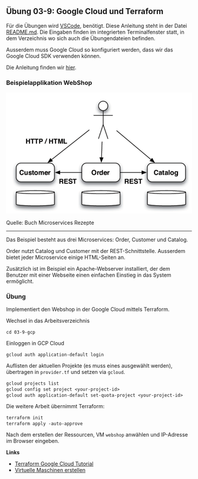 ## Übung 03-9: Google Cloud und Terraform 

Für die Übungen wird [VSCode](https://code.visualstudio.com/), benötigt. Diese Anleitung steht in der Datei [README.md](README.md). Die Eingaben finden im integrierten Terminalfenster statt, in dem Verzeichnis wo sich auch die Übungendateien befinden.

Ausserdem muss Google Cloud so konfiguriert werden, dass wir das Google Cloud SDK verwenden können.

Die Anleitung finden wir [hier](https://cloud.google.com/sdk/docs/install).

### Beispielapplikation WebShop

![](https://github.com/mc-b/duk/raw/e85d53e7765f16833ccfc24672ae044c90cd26c1/data/jupyter/demo/images/Microservices-REST.png)

Quelle: Buch Microservices Rezepte
- - -

Das Beispiel besteht aus drei Microservices: Order, Customer und Catalog.

Order nutzt Catalog und Customer mit der REST-Schnittstelle. Ausserdem bietet jeder Microservice einige HTML-Seiten an.

Zusätzlich ist im Beispiel ein Apache-Webserver installiert, der dem Benutzer mit einer Webseite einen einfachen Einstieg in das System ermöglicht.

### Übung

Implementiert den Webshop in der Google Cloud mittels Terraform.

Wechsel in das Arbeitsverzeichnis

    cd 03-9-gcp

Einloggen in GCP Cloud

    gcloud auth application-default login
    
Auflisten der aktuellen Projekte (es muss eines ausgewählt werden), übertragen in `provider.tf` und setzen via `gcloud`.
   
    gcloud projects list
    gcloud config set project <your-project-id>
    gcloud auth application-default set-quota-project <your-project-id>
    
Die weitere Arbeit übernimmt Terraform:   

    terraform init
    terraform apply -auto-approve

Nach dem erstellen der Ressourcen, VM `webshop` anwählen und IP-Adresse im Browser eingeben.

**Links**

* [Terraform Google Cloud Tutorial](https://developer.hashicorp.com/terraform/tutorials/gcp-get-started/google-cloud-platform-build)
* [Virtuelle Maschinen erstellen](https://registry.terraform.io/providers/hashicorp/google/latest/docs/resources/compute_instance)